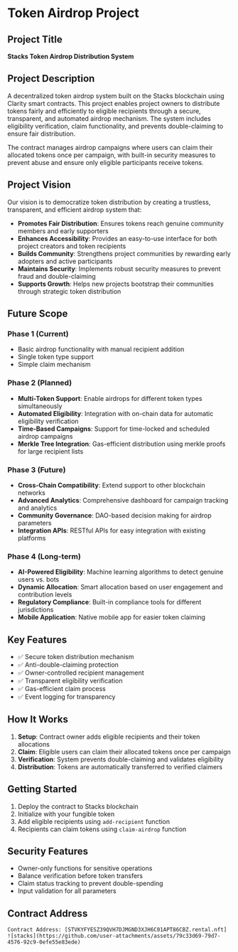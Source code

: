 # Token Airdrop Project

## Project Title
**Stacks Token Airdrop Distribution System**

## Project Description
A decentralized token airdrop system built on the Stacks blockchain using Clarity smart contracts. This project enables project owners to distribute tokens fairly and efficiently to eligible recipients through a secure, transparent, and automated airdrop mechanism. The system includes eligibility verification, claim functionality, and prevents double-claiming to ensure fair distribution.

The contract manages airdrop campaigns where users can claim their allocated tokens once per campaign, with built-in security measures to prevent abuse and ensure only eligible participants receive tokens.

## Project Vision
Our vision is to democratize token distribution by creating a trustless, transparent, and efficient airdrop system that:

- **Promotes Fair Distribution**: Ensures tokens reach genuine community members and early supporters
- **Enhances Accessibility**: Provides an easy-to-use interface for both project creators and token recipients
- **Builds Community**: Strengthens project communities by rewarding early adopters and active participants
- **Maintains Security**: Implements robust security measures to prevent fraud and double-claiming
- **Supports Growth**: Helps new projects bootstrap their communities through strategic token distribution

## Future Scope

### Phase 1 (Current)
- Basic airdrop functionality with manual recipient addition
- Single token type support
- Simple claim mechanism

### Phase 2 (Planned)
- **Multi-Token Support**: Enable airdrops for different token types simultaneously
- **Automated Eligibility**: Integration with on-chain data for automatic eligibility verification
- **Time-Based Campaigns**: Support for time-locked and scheduled airdrop campaigns
- **Merkle Tree Integration**: Gas-efficient distribution using merkle proofs for large recipient lists

### Phase 3 (Future)
- **Cross-Chain Compatibility**: Extend support to other blockchain networks
- **Advanced Analytics**: Comprehensive dashboard for campaign tracking and analytics
- **Community Governance**: DAO-based decision making for airdrop parameters
- **Integration APIs**: RESTful APIs for easy integration with existing platforms

### Phase 4 (Long-term)
- **AI-Powered Eligibility**: Machine learning algorithms to detect genuine users vs. bots
- **Dynamic Allocation**: Smart allocation based on user engagement and contribution levels
- **Regulatory Compliance**: Built-in compliance tools for different jurisdictions
- **Mobile Application**: Native mobile app for easier token claiming



## Key Features
- ✅ Secure token distribution mechanism
- ✅ Anti-double-claiming protection  
- ✅ Owner-controlled recipient management
- ✅ Transparent eligibility verification
- ✅ Gas-efficient claim process
- ✅ Event logging for transparency

## How It Works
1. **Setup**: Contract owner adds eligible recipients and their token allocations
2. **Claim**: Eligible users can claim their allocated tokens once per campaign
3. **Verification**: System prevents double-claiming and validates eligibility
4. **Distribution**: Tokens are automatically transferred to verified claimers

## Getting Started
1. Deploy the contract to Stacks blockchain
2. Initialize with your fungible token
3. Add eligible recipients using `add-recipient` function
4. Recipients can claim tokens using `claim-airdrop` function

## Security Features
- Owner-only functions for sensitive operations
- Balance verification before token transfers
- Claim status tracking to prevent double-spending
- Input validation for all parameters

## Contract Address
```
Contract Address: [STVKYFYESZ39QVH7DJMGND3XJH6C01APT86CBZ.rental.nft]
![stacks](https://github.com/user-attachments/assets/79c33d69-79d7-4576-92c9-0efe55e83ede)
